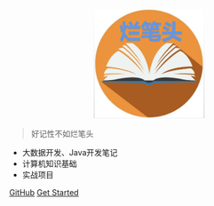 <!-- _coverpage.md -->

<!-- ![logo](./asset/homepage/烂笔头.png) -->
<div align="center"><a><img width="200" heigth="200" src="./asset/homepage/烂笔头.png"></a></div>

> 好记性不如烂笔头

- 大数据开发、Java开发笔记
- 计算机知识基础
- 实战项目

[GitHub](https://github.com/eastlong/lanbitou)
[Get Started](https://eastlong.github.io/lanbitou/#/)
